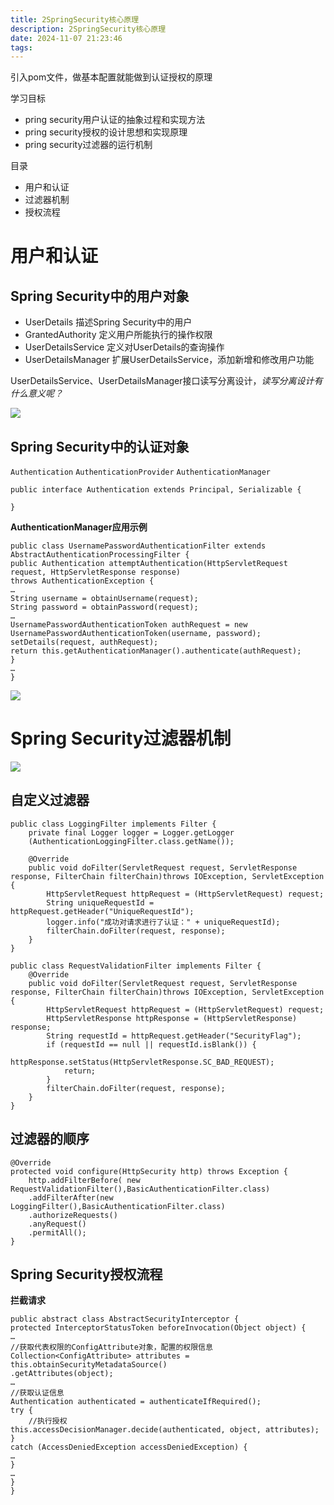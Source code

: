 ```yaml
---
title: 2SpringSecurity核心原理
description: 2SpringSecurity核心原理
date: 2024-11-07 21:23:46
tags:
---
```


引入pom文件，做基本配置就能做到认证授权的原理

学习目标
- pring security用户认证的抽象过程和实现方法
- pring security授权的设计思想和实现原理
- pring security过滤器的运行机制

目录
- 用户和认证
- 过滤器机制
- 授权流程

#  用户和认证

## Spring Security中的用户对象
- UserDetails 描述Spring Security中的用户
- GrantedAuthority 定义用户所能执行的操作权限
- UserDetailsService 定义对UserDetails的查询操作
- UserDetailsManager 扩展UserDetailsService，添加新增和修改用户功能 

UserDetailsService、UserDetailsManager接口读写分离设计，*读写分离设计有什么意义呢？*

![](2-SpringSecurity中用户相关类结构图.png)


## Spring Security中的认证对象
`Authentication`
`AuthenticationProvider`
`AuthenticationManager`

```
public interface Authentication extends Principal, Serializable { 
    
}
```

**AuthenticationManager应用示例**
```
public class UsernamePasswordAuthenticationFilter extends AbstractAuthenticationProcessingFilter {
public Authentication attemptAuthentication(HttpServletRequest request, HttpServletResponse response)
throws AuthenticationException {
…
String username = obtainUsername(request);
String password = obtainPassword(request);
…
UsernamePasswordAuthenticationToken authRequest = new
UsernamePasswordAuthenticationToken(username, password);
setDetails(request, authRequest);
return this.getAuthenticationManager().authenticate(authRequest);
}
…
}
```
![](2-SpringSecurity中认证相关类结构图.png)




# Spring Security过滤器机制

![](集成Filter的认证相关类结构.png)

## 自定义过滤器
```
public class LoggingFilter implements Filter {
    private final Logger logger = Logger.getLogger
    (AuthenticationLoggingFilter.class.getName());

    @Override
    public void doFilter(ServletRequest request, ServletResponse response, FilterChain filterChain)throws IOException, ServletException {
        HttpServletRequest httpRequest = (HttpServletRequest) request;
        String uniqueRequestId = httpRequest.getHeader("UniqueRequestId");
        logger.info("成功对请求进行了认证：" + uniqueRequestId);
        filterChain.doFilter(request, response);
    }
}
```

```
public class RequestValidationFilter implements Filter {
    @Override
    public void doFilter(ServletRequest request, ServletResponse response, FilterChain filterChain)throws IOException, ServletException {
        HttpServletRequest httpRequest = (HttpServletRequest) request;
        HttpServletResponse httpResponse = (HttpServletResponse) response;
        String requestId = httpRequest.getHeader("SecurityFlag");
        if (requestId == null || requestId.isBlank()) {
            httpResponse.setStatus(HttpServletResponse.SC_BAD_REQUEST);
            return;
        }
        filterChain.doFilter(request, response);
    }
}
```
## 过滤器的顺序
```
@Override
protected void configure(HttpSecurity http) throws Exception {
    http.addFilterBefore( new RequestValidationFilter(),BasicAuthenticationFilter.class)
    .addFilterAfter(new LoggingFilter(),BasicAuthenticationFilter.class)
    .authorizeRequests()
    .anyRequest()
    .permitAll();
}
```

## Spring Security授权流程


**拦截请求**
```
public abstract class AbstractSecurityInterceptor {
protected InterceptorStatusToken beforeInvocation(Object object) {
…
//获取代表权限的ConfigAttribute对象，配置的权限信息 
Collection<ConfigAttribute> attributes = this.obtainSecurityMetadataSource()
.getAttributes(object);
…
//获取认证信息
Authentication authenticated = authenticateIfRequired();
try {
    //执行授权
this.accessDecisionManager.decide(authenticated, object, attributes);
}
catch (AccessDeniedException accessDeniedException) {
…
}
…
}
}
```













